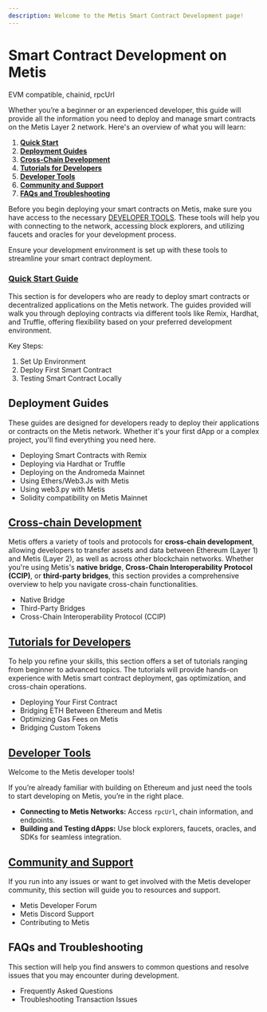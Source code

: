```yaml
---
description: Welcome to the Metis Smart Contract Development page!
---
```


# Smart Contract Development on Metis

EVM compatible, chainid, rpcUrl

Whether you’re a beginner or an experienced developer, this guide will provide all the information you need to deploy and manage smart contracts on the Metis Layer 2 network. Here's an overview of what you will learn:

1. [**Quick Start**](./#quick-start-guide)
2. [**Deployment Guides**](./#deployment-guides)
3. [**Cross-Chain Development**](./#cross-chain-development)
4. [**Tutorials for Developers**](./#tutorials-for-developers)
5. [**Developer Tools**](./#developer-tools)
6. [**Community and Support**](../community-and-support/)
7. [**FAQs and Troubleshooting**](./#faqs-and-troubleshooting)

Before you begin deploying your smart contracts on Metis, make sure you have access to the necessary [DEVELOPER TOOLS](../developer-tools/). These tools will help you with connecting to the network, accessing block explorers, and utilizing faucets and oracles for your development process.

Ensure your development environment is set up with these tools to streamline your smart contract deployment.

### [Quick Start Guide](quick-start/)

This section is for developers who are ready to deploy smart contracts or decentralized applications on the Metis network. The guides provided will walk you through deploying contracts via different tools like Remix, Hardhat, and Truffle, offering flexibility based on your preferred development environment.

Key Steps:

1. Set Up Environment
2. Deploy First Smart Contract
3. Testing Smart Contract Locally

## Deployment Guides

These guides are designed for developers ready to deploy their applications or contracts on the Metis network. Whether it's your first dApp or a complex project, you'll find everything you need here.

* Deploying Smart Contracts with Remix
* Deploying via Hardhat or Truffle
* Deploying on the Andromeda Mainnet
* Using Ethers/Web3.Js with Metis
* Using web3.py with Metis
* Solidity compatibility on Metis Mainnet

## [Cross-chain Development](cross-chain/)

Metis offers a variety of tools and protocols for **cross-chain development**, allowing developers to transfer assets and data between Ethereum (Layer 1) and Metis (Layer 2), as well as across other blockchain networks. Whether you're using Metis's **native bridge**, **Cross-Chain Interoperability Protocol (CCIP)**, or **third-party bridges**, this section provides a comprehensive overview to help you navigate cross-chain functionalities.

* Native Bridge
* Third-Party Bridges
* Cross-Chain Interoperability Protocol (CCIP)

## [Tutorials for Developers](tutorials-for-developers.md)

To help you refine your skills, this section offers a set of tutorials ranging from beginner to advanced topics. The tutorials will provide hands-on experience with Metis smart contract deployment, gas optimization, and cross-chain operations.

* Deploying Your First Contract
* Bridging ETH Between Ethereum and Metis
* Optimizing Gas Fees on Metis
* Bridging Custom Tokens

## [Developer Tools](../developer-tools/)

Welcome to the Metis developer tools!

If you’re already familiar with building on Ethereum and just need the tools to start developing on Metis, you’re in the right place.

* **Connecting to Metis Networks:** Access `rpcUrl`, chain information, and endpoints.
* **Building and Testing dApps:** Use block explorers, faucets, oracles, and SDKs for seamless integration.

## [Community and Support](./#community-and-support)

If you run into any issues or want to get involved with the Metis developer community, this section will guide you to resources and support.

* Metis Developer Forum
* Metis Discord Support
* Contributing to Metis

## FAQs and Troubleshooting

This section will help you find answers to common questions and resolve issues that you may encounter during development.

* Frequently Asked Questions
* Troubleshooting Transaction Issues
